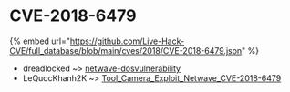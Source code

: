 # CVE-2018-6479
{% embed url="https://github.com/Live-Hack-CVE/full_database/blob/main/cves/2018/CVE-2018-6479.json" %}

* dreadlocked ~> [netwave-dosvulnerability](https://www.alice-snow.ru/2018/database/cve-2018-6479/netwave-dosvulnerability-dreadlocked)
* LeQuocKhanh2K ~> [Tool_Camera_Exploit_Netwave_CVE-2018-6479](https://www.alice-snow.ru/2018/database/cve-2018-6479/tool_camera_exploit_netwave_cve-2018-6479-lequockhanh2k)